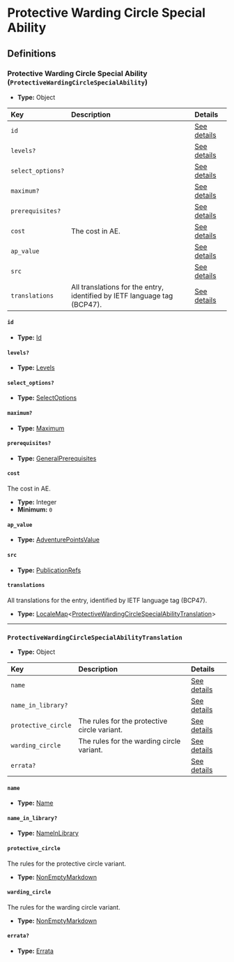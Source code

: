 # Protective Warding Circle Special Ability

## Definitions

### <a name="ProtectiveWardingCircleSpecialAbility"></a> Protective Warding Circle Special Ability (`ProtectiveWardingCircleSpecialAbility`)

- **Type:** Object

Key | Description | Details
:-- | :-- | :--
`id` |  | <a href="#ProtectiveWardingCircleSpecialAbility/id">See details</a>
`levels?` |  | <a href="#ProtectiveWardingCircleSpecialAbility/levels">See details</a>
`select_options?` |  | <a href="#ProtectiveWardingCircleSpecialAbility/select_options">See details</a>
`maximum?` |  | <a href="#ProtectiveWardingCircleSpecialAbility/maximum">See details</a>
`prerequisites?` |  | <a href="#ProtectiveWardingCircleSpecialAbility/prerequisites">See details</a>
`cost` | The cost in AE. | <a href="#ProtectiveWardingCircleSpecialAbility/cost">See details</a>
`ap_value` |  | <a href="#ProtectiveWardingCircleSpecialAbility/ap_value">See details</a>
`src` |  | <a href="#ProtectiveWardingCircleSpecialAbility/src">See details</a>
`translations` | All translations for the entry, identified by IETF language tag (BCP47). | <a href="#ProtectiveWardingCircleSpecialAbility/translations">See details</a>

#### <a name="ProtectiveWardingCircleSpecialAbility/id"></a> `id`

- **Type:** <a href="#Id">Id</a>

#### <a name="ProtectiveWardingCircleSpecialAbility/levels"></a> `levels?`

- **Type:** <a href="#Levels">Levels</a>

#### <a name="ProtectiveWardingCircleSpecialAbility/select_options"></a> `select_options?`

- **Type:** <a href="#SelectOptions">SelectOptions</a>

#### <a name="ProtectiveWardingCircleSpecialAbility/maximum"></a> `maximum?`

- **Type:** <a href="#Maximum">Maximum</a>

#### <a name="ProtectiveWardingCircleSpecialAbility/prerequisites"></a> `prerequisites?`

- **Type:** <a href="../_Prerequisite.md#GeneralPrerequisites">GeneralPrerequisites</a>

#### <a name="ProtectiveWardingCircleSpecialAbility/cost"></a> `cost`

The cost in AE.

- **Type:** Integer
- **Minimum:** `0`

#### <a name="ProtectiveWardingCircleSpecialAbility/ap_value"></a> `ap_value`

- **Type:** <a href="#AdventurePointsValue">AdventurePointsValue</a>

#### <a name="ProtectiveWardingCircleSpecialAbility/src"></a> `src`

- **Type:** <a href="../source/_PublicationRef.md#PublicationRefs">PublicationRefs</a>

#### <a name="ProtectiveWardingCircleSpecialAbility/translations"></a> `translations`

All translations for the entry, identified by IETF language tag (BCP47).

- **Type:** <a href="../_LocaleMap.md#LocaleMap">LocaleMap</a>&lt;<a href="#ProtectiveWardingCircleSpecialAbilityTranslation">ProtectiveWardingCircleSpecialAbilityTranslation</a>&gt;

---

### <a name="ProtectiveWardingCircleSpecialAbilityTranslation"></a> `ProtectiveWardingCircleSpecialAbilityTranslation`

- **Type:** Object

Key | Description | Details
:-- | :-- | :--
`name` |  | <a href="#ProtectiveWardingCircleSpecialAbilityTranslation/name">See details</a>
`name_in_library?` |  | <a href="#ProtectiveWardingCircleSpecialAbilityTranslation/name_in_library">See details</a>
`protective_circle` | The rules for the protective circle variant. | <a href="#ProtectiveWardingCircleSpecialAbilityTranslation/protective_circle">See details</a>
`warding_circle` | The rules for the warding circle variant. | <a href="#ProtectiveWardingCircleSpecialAbilityTranslation/warding_circle">See details</a>
`errata?` |  | <a href="#ProtectiveWardingCircleSpecialAbilityTranslation/errata">See details</a>

#### <a name="ProtectiveWardingCircleSpecialAbilityTranslation/name"></a> `name`

- **Type:** <a href="#Name">Name</a>

#### <a name="ProtectiveWardingCircleSpecialAbilityTranslation/name_in_library"></a> `name_in_library?`

- **Type:** <a href="#NameInLibrary">NameInLibrary</a>

#### <a name="ProtectiveWardingCircleSpecialAbilityTranslation/protective_circle"></a> `protective_circle`

The rules for the protective circle variant.

- **Type:** <a href="../_NonEmptyString.md#NonEmptyMarkdown">NonEmptyMarkdown</a>

#### <a name="ProtectiveWardingCircleSpecialAbilityTranslation/warding_circle"></a> `warding_circle`

The rules for the warding circle variant.

- **Type:** <a href="../_NonEmptyString.md#NonEmptyMarkdown">NonEmptyMarkdown</a>

#### <a name="ProtectiveWardingCircleSpecialAbilityTranslation/errata"></a> `errata?`

- **Type:** <a href="../source/_Erratum.md#Errata">Errata</a>
